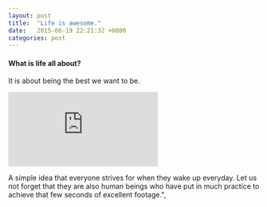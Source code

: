 ```yaml
---
layout: post
title:  "Life is awesome."
date:   2015-06-19 22:21:32 +0800
categories: post
---
```

#### What is life all about?

It is about being the best we want to be.

<p>
	<iframe src="https://www.youtube-nocookie.com/embed/kXzwOKyGlSA?rel=0" frameborder="0" allowfullscreen>
	</iframe>
</p>

A simple idea that everyone strives for when they wake up everyday.
Let us not forget that they are also human beings who have put in much practice to achieve that few seconds of excellent footage.",
                 
